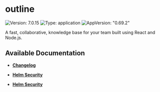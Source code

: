 # outline

![Version: 7.0.15](https://img.shields.io/badge/Version-7.0.15-informational?style=flat-square) ![Type: application](https://img.shields.io/badge/Type-application-informational?style=flat-square) ![AppVersion: "0.69.2"](https://img.shields.io/badge/AppVersion-"0.69.2"-informational?style=flat-square)

A fast, collaborative, knowledge base for your team built using React and Node.js.

## Available Documentation

- [**Changelog**](CHANGELOG)

- [**Helm Security**](container-security)

- [**Helm Security**](helm-security)

